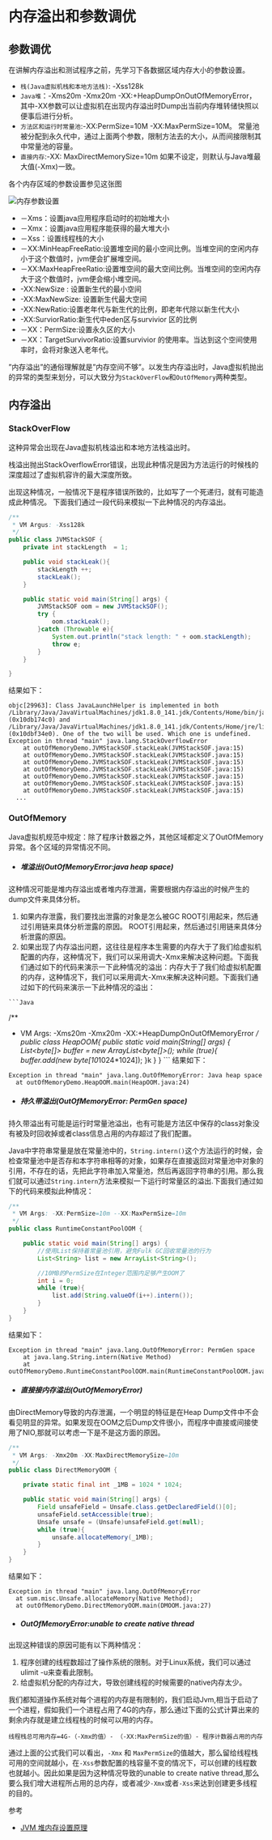 # 内存溢出和参数调优

## 参数调优
在讲解内存溢出和测试程序之前，先学习下各数据区域内存大小的参数设置。
* `栈(Java虚拟机栈和本地方法栈)`: -Xss128k
* `Java堆`：-Xms20m -Xmx20m -XX:+HeapDumpOnOutOfMemoryError，
其中-XX参数可以让虚拟机在出现内存溢出时Dump出当前内存堆转储快照以便事后进行分析。
* `方法区和运行时常量池`:-XX:PermSize=10M -XX:MaxPermSize=10M。
常量池被分配到永久代中，通过上面两个参数，限制方法去的大小，从而间接限制其中常量池的容量。
* `直接内存`:-XX: MaxDirectMemorySize=10m
如果不设定，则默认与Java堆最大值(-Xmx)一致。

各个内存区域的参数设置参见这张图

![内存参数设置](http://images2015.cnblogs.com/blog/331425/201606/331425-20160623115841031-564040608.png)

* －Xms：设置java应用程序启动时的初始堆大小
* －Xmx：设置java应用程序能获得的最大堆大小
* －Xss：设置线程栈的大小
* －XX:MinHeapFreeRatio:设置堆空间的最小空间比例。当堆空间的空闲内存小于这个数值时，jvm便会扩展堆空间。
* －XX:MaxHeapFreeRatio:设置堆空间的最大空间比例。当堆空间的空闲内存大于这个数值时，jvm便会缩小堆空间。
* -XX:NewSize : 设置新生代的最小空间
* -XX:MaxNewSize: 设置新生代最大空间
* -XX:NewRatio:设置老年代与新生代的比例，即老年代除以新生代大小
* -XX:SurviorRatio:新生代中eden区与survivior 区的比例
* －XX：PermSize:设置永久区的大小
* －XX：TargetSurvivorRatio:设置survivior 的使用率。当达到这个空间使用率时，会将对象送入老年代。

”内存溢出”的通俗理解就是”内存空间不够”。以发生内存溢出时，Java虚拟机抛出的异常的类型来划分，可以大致分为`StackOverFlow`和`OutOfMemory`两种类型。


## 内存溢出
### StackOverFlow
这种异常会出现在Java虚拟机栈溢出和本地方法栈溢出时。

栈溢出抛出StackOverflowError错误，出现此种情况是因为方法运行的时候栈的深度超过了虚拟机容许的最大深度所致。

出现这种情况，一般情况下是程序错误所致的，比如写了一个死递归，就有可能造成此种情况。 下面我们通过一段代码来模拟一下此种情况的内存溢出。

```Java
/**
 * VM Argus: -Xss128k
 */
public class JVMStackSOF {
    private int stackLength  = 1;

    public void stackLeak(){
        stackLength ++;
        stackLeak();
    }

    public static void main(String[] args) {
        JVMStackSOF oom = new JVMStackSOF();
        try {
            oom.stackLeak();
        }catch (Throwable e){
            System.out.println("stack length: " + oom.stackLength);
            throw e;
        }
    }

}
```
结果如下：
```
objc[29963]: Class JavaLaunchHelper is implemented in both /Library/Java/JavaVirtualMachines/jdk1.8.0_141.jdk/Contents/Home/bin/java (0x10db174c0) and /Library/Java/JavaVirtualMachines/jdk1.8.0_141.jdk/Contents/Home/jre/lib/libinstrument.dylib (0x10dbf34e0). One of the two will be used. Which one is undefined.
Exception in thread "main" java.lang.StackOverflowError
	at outOfMemoryDemo.JVMStackSOF.stackLeak(JVMStackSOF.java:15)
	at outOfMemoryDemo.JVMStackSOF.stackLeak(JVMStackSOF.java:15)
	at outOfMemoryDemo.JVMStackSOF.stackLeak(JVMStackSOF.java:15)
	at outOfMemoryDemo.JVMStackSOF.stackLeak(JVMStackSOF.java:15)
	at outOfMemoryDemo.JVMStackSOF.stackLeak(JVMStackSOF.java:15)
	at outOfMemoryDemo.JVMStackSOF.stackLeak(JVMStackSOF.java:15)
	at outOfMemoryDemo.JVMStackSOF.stackLeak(JVMStackSOF.java:15)
  ...

```


### OutOfMemory
Java虚拟机规范中规定：除了程序计数器之外，其他区域都定义了OutOfMemory异常。各个区域的异常情况不同。
* ##### 堆溢出(OutOfMemoryError:java heap space)
这种情况可能是堆内存溢出或者堆内存泄漏，需要根据内存溢出的时候产生的dump文件来具体分析。
  1. 如果内存泄露，我们要找出泄露的对象是怎么被GC ROOT引用起来，然后通过引用链来具体分析泄露的原因。 ROOT引用起来，然后通过引用链来具体分析泄露的原因。
  2. 如果出现了内存溢出问题，这往往是程序本生需要的内存大于了我们给虚拟机配置的内存，这种情况下，我们可以采用调大-Xmx来解决这种问题。下面我们通过如下的代码来演示一下此种情况的溢出：内存大于了我们给虚拟机配置的内存，这种情况下，我们可以采用调大-Xmx来解决这种问题。下面我们通过如下的代码来演示一下此种情况的溢出：

    ```Java
  /**
   * VM Args: -Xms20m -Xmx20m -XX:+HeapDumpOnOutOfMemoryError
   */
    public class HeapOOM{
      public static void main(String[] args) {
          List<byte[]> buffer = new ArrayList<byte[]>();
          while (true){
              buffer.add(new byte[10*1024*1024]);
          }k
      }
    }
    ```
  结果如下：
  ```
  Exception in thread "main" java.lang.OutOfMemoryError: Java heap space
  	at outOfMemoryDemo.HeapOOM.main(HeapOOM.java:24)
  ```
* ##### 持久带溢出(OutOfMemoryError: PermGen space)
持久带溢出有可能是运行时常量池溢出，也有可能是方法区中保存的class对象没有被及时回收掉或者class信息占用的内存超过了我们配置。

  Java中字符串常量是放在常量池中的，`String.intern()`这个方法运行的时候，会检查常量池中是否存和本字符串相等的对象，如果存在直接返回对常量池中对象的引用，不存在的话，先把此字符串加入常量池，然后再返回字符串的引用。那么我们就可以通过`String.intern`方法来模拟一下运行时常量区的溢出.下面我们通过如下的代码来模拟此种情况：
  ```Java
  /**
   * VM Args: -XX:PermSize=10m --XX:MaxPermSize=10m
   */
  public class RuntimeConstantPoolOOM {

      public static void main(String[] args) {
          //使用List保持着常量池引用，避免Fulk GC回收常量池的行为
          List<String> list = new ArrayList<String>();

          //10MB的PermSize在Integer范围内足够产生OOM了
          int i = 0;
          while (true){
              list.add(String.valueOf(i++).intern());
          }
      }
  }
  ```
  结果如下：
  ```
  Exception in thread "main" java.lang.OutOfMemoryError: PermGen space
      at java.lang.String.intern(Native Method)
      at outOfMemoryDemo.RuntimeConstantPoolOOM.main(RuntimeConstantPoolOOM.java.26)
  ```
* ##### 直接接内存溢出(OutOfMemoryError)
由DirectMemory导致的内存泄漏，一个明显的特征是在Heap Dump文件中不会看见明显的异常。如果发现在OOM之后Dump文件很小，而程序中直接或间接使用了NIO,那就可以考虑一下是不是这方面的原因。
  ```Java
  /**
   * VM Args: -Xmx20m -XX:MaxDirectMemorySize=10m
   */
  public class DirectMemoryOOM {

      private static final int _1MB = 1024 * 1024;

      public static void main(String[] args) {
          Field unsafeField = Unsafe.class.getDeclaredField()[0];
          unsafeField.setAccessible(true);
          Unsafe unsafe = (Unsafe)unsafeField.get(null);
          while (true){
              unsafe.allocateMemory(_1MB);
          }
      }
  }
  ```
结果如下：
```
Exception in thread "main" java.lang.OutOfMemoryError
  at sum.misc.Unsafe.allocateMemory(Native Method);
  at outOfMemoryDemo.DirectMemoryOOM.main(DMOOM.java:27)
```
* ##### OutOfMemoryError:unable to create native thread
出现这种错误的原因可能有以下两种情况：
  1. 程序创建的线程数超过了操作系统的限制。对于Linux系统，我们可以通过ulimit -u来查看此限制。
  2. 给虚拟机分配的内存过大，导致创建线程的时候需要的native内存太少。

 我们都知道操作系统对每个进程的内存是有限制的，我们启动Jvm,相当于启动了一个进程，假如我们一个进程占用了4G的内存，那么通过下面的公式计算出来的剩余内存就是建立线程栈的时候可以用的内存。
  ````
  线程栈总可用内存=4G-（-Xmx的值）- （-XX:MaxPermSize的值）- 程序计数器占用的内存
  ````
  通过上面的公式我们可以看出，`-Xmx` 和 `MaxPermSize`的值越大，那么留给线程栈可用的空间就越小，在`-Xss`参数配置的栈容量不变的情况下，可以创建的线程数也就越小。因此如果是因为这种情况导致的unable to create native thread,那么要么我们增大进程所占用的总内存，或者减少`-Xmx`或者`-Xss`来达到创建更多线程的目的。

参考
* [JVM 堆内存设置原理](http://blog.csdn.net/sivyer123/article/details/17139443)
